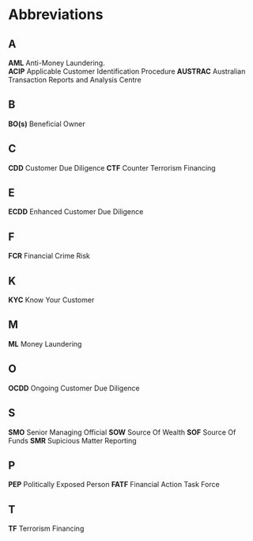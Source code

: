 # Abbreviations 
## A
**AML** Anti-Money Laundering.  
**ACIP** Applicable Customer Identification Procedure
**AUSTRAC** Australian Transaction Reports and Analysis Centre


## B
**BO(s)** Beneficial Owner

## C
**CDD** Customer Due Diligence
**CTF** Counter Terrorism Financing

## E
**ECDD** Enhanced Customer Due Diligence

## F
**FCR** Financial Crime Risk

## K
**KYC** Know Your Customer

## M
**ML** Money Laundering

## O
**OCDD** Ongoing Customer Due Diligence

## S
**SMO** Senior Managing Official
**SOW** Source Of Wealth
**SOF** Source Of Funds
**SMR** Supicious Matter Reporting

## P
**PEP** Politically Exposed Person
**FATF** Financial Action Task Force

## T
**TF**  Terrorism Financing
